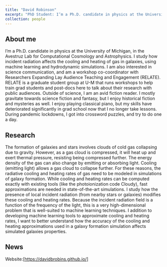 ```yaml
---
title: "David Robinson"
excerpt: "PhD Student: I’m a Ph.D. candidate in physics at the University of Michigan, in the Avestruz Lab for Computational Cosmology and Astrophysics. I study how incident radiation affects the cooling and heating of gas in galaxies, using machine learning and hydrodynamic simulations.<br/><img src='/images/dbrobins_headshot.png' width='275'>"
collection: people
---
```


## About me
I’m a Ph.D. candidate in physics at the University of Michigan, in the Avestruz Lab for Computational Cosmology and Astrophysics. I study how incident radiation affects the cooling and heating of gas in galaxies, using machine learning and hydrodynamic simulations. I am also interested in science communication, and am a workshop co-coordinator with Researchers Expanding Lay Audience Teaching and Engagement (RELATE). RELATE is a graduate student group at U-M that runs workshops to help train grad students and post-docs here to talk about their research with public audiences. Outside of science, I am an avid fiction reader. I mostly gravitate towards science fiction and fantasy, but I enjoy historical fiction and mysteries as well. I enjoy playing classical piano, but my skills have deteriorated significantly in grad school now that I no longer take lessons. During pandemic lockdowns, I got into crossword puzzles, and try to do one a day.
## Research
The formation of galaxies and stars involves clouds of cold gas collapsing due to gravity. However, as a gas cloud is compressed, it will heat up and exert thermal pressure, resisting being compressed further. The energy density of the gas can also change by emitting or absorbing light. Cooling (emitting light) allows a gas cloud to collapse further. For these reasons, the radiative cooling and heating rates of gas need to be modeled in simulations of galaxy formation. While cooling and heating rates can be computed exactly with existing tools (like the photoionization code Cloudy), fast approximations are needed in state-of-the-art simulations. I study how the presence of local incident radiation (from nearby stars or galaxies) modifies these cooling and heating rates. Because the incident radiation field is a function of the frequency of the light, this is a very high-dimensional problem that is well-suited to machine learning techniques. I addition to developing machine learning tools to approximate cooling and heating rates, I want to better understand how the accuracy of the cooling and heating approximations used in a galaxy formation simulation affects simulated galaxies properties.
## News
Website:[https://davidbrobins.github.io/]
